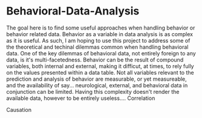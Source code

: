 # Behavioral-Data-Analysis

The goal here is to find some useful approaches when handling behavior or behavior related data. Behavior as a variable in data analysis is as complex as it is useful. As such, I am hoping to use this project to address some of the theoretical and techinal dilemmas common when handling behavioral data. One of the key dilemmas of behavioral data, not entirely foreign to any data, is it's multi-facetedness. Behavior can be the result of compound variables, both internal and external, making it difficut, at times, to rely fully on the values presented within a data table. Not all variables relevant to the prediction and analysis of behavior are measurable, or yet measureable, and the availability of say... neurological, external, and behavioral data in conjunction can be limited. Having this complexity doesn't render the available data, however to be entirely useless....
Correlation

Causation

